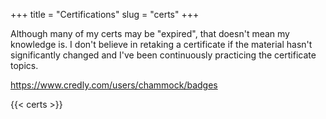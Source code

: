 +++
title = "Certifications"
slug = "certs"
+++

Although many of my certs may be "expired", that doesn't mean my knowledge is. I don't believe in retaking a certificate if the material hasn't significantly changed and I've been continuously practicing the certificate topics.

https://www.credly.com/users/chammock/badges


{{< certs >}}